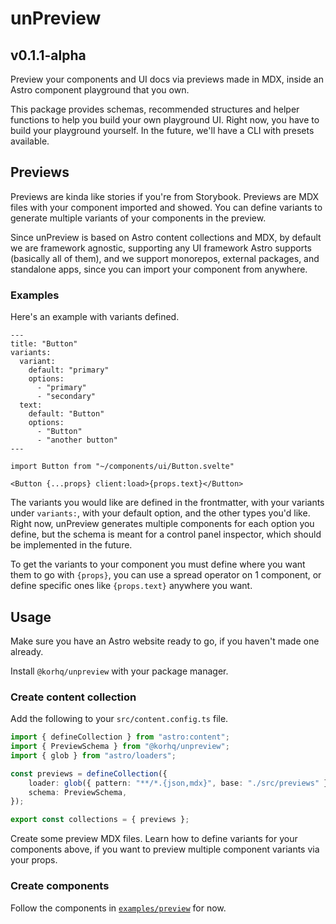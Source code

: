 # unPreview

## v0.1.1-alpha

Preview your components and UI docs via previews made in MDX, inside an Astro component playground that you own.

This package provides schemas, recommended structures and helper functions to help you build your own playground UI. Right now, you have to build your playground yourself. In the future, we'll have a CLI with presets available.

## Previews

Previews are kinda like stories if you're from Storybook. Previews are MDX files with your component imported and showed. You can define variants to generate multiple variants of your components in the preview.

Since unPreview is based on Astro content collections and MDX, by default we are framework agnostic, supporting any UI framework Astro supports (basically all of them), and we support monorepos, external packages, and standalone apps, since you can import your component from anywhere.

### Examples

Here's an example with variants defined.

```mdx
---
title: "Button"
variants:
  variant:
    default: "primary"
    options:
      - "primary"
      - "secondary"
  text:
    default: "Button"
    options:
      - "Button"
      - "another button"
---

import Button from "~/components/ui/Button.svelte"

<Button {...props} client:load>{props.text}</Button>
```

The variants you would like are defined in the frontmatter, with your variants under `variants:`, with your default option, and the other types you'd like. Right now, unPreview generates multiple components for each option you define, but the schema is meant for a control panel inspector, which should be implemented in the future.

To get the variants to your component you must define where you want them to go with `{props}`, you can use a spread operator on 1 component, or define specific ones like `{props.text}` anywhere you want.

## Usage

Make sure you have an Astro website ready to go, if you haven't made one already.

Install `@korhq/unpreview` with your package manager.

### Create content collection

Add the following to your `src/content.config.ts` file.

```ts
import { defineCollection } from "astro:content";
import { PreviewSchema } from "@korhq/unpreview";
import { glob } from "astro/loaders";

const previews = defineCollection({
	loader: glob({ pattern: "**/*.{json,mdx}", base: "./src/previews" }),
	schema: PreviewSchema,
});

export const collections = { previews };
```

Create some preview MDX files. Learn how to define variants for your components above, if you want to preview multiple component variants via your props.

### Create components

Follow the components in [`examples/preview`](https://github.com/K0Rhq/un/tree/main/examples/preview/src) for now.
